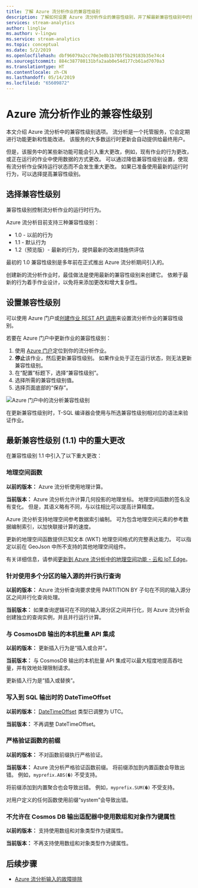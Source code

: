 ```yaml
---
title: 了解 Azure 流分析作业的兼容性级别
description: 了解如何设置 Azure 流分析作业的兼容性级别，并了解最新兼容性级别中的重大更改
services: stream-analytics
author: lingliw
ms.author: v-lingwu
ms.service: stream-analytics
ms.topic: conceptual
ms.date: 5/2/2019
ms.openlocfilehash: dbf96079a2cc70e3e8b1b705f5b29183b35e74c4
ms.sourcegitcommit: 884c387780131bfa2aab0e54d177cb61ad7070a3
ms.translationtype: HT
ms.contentlocale: zh-CN
ms.lasthandoff: 05/14/2019
ms.locfileid: "65609872"
---
```

# <a name="compatibility-level-for-azure-stream-analytics-jobs"></a>Azure 流分析作业的兼容性级别

本文介绍 Azure 流分析中的兼容性级别选项。 流分析是一个托管服务，它会定期进行功能更新和性能改进。 该服务的大多数运行时更新会自动提供给最终用户。 

但是，该服务中的某些新功能可能会引入重大更改，例如，现有作业的行为更改，或正在运行的作业中使用数据的方式更改。 可以通过降低兼容性级别设置，使现有流分析作业保持运行状态而不会发生重大更改。 如果已准备使用最新的运行时行为，可以选择提高兼容性级别。 

## <a name="choose-a-compatibility-level"></a>选择兼容性级别

兼容性级别控制流分析作业的运行时行为。 

Azure 流分析目前支持三种兼容性级别：

* 1.0 - 以前的行为
* 1.1 - 默认行为
* 1.2（预览版）- 最新的行为，提供最新的改进措施供评估

最初的 1.0 兼容性级别是多年前在正式推出 Azure 流分析期间引入的。

创建新的流分析作业时，最佳做法是使用最新的兼容性级别来创建它。 依赖于最新的行为着手作业设计，以免将来添加更改和增大复杂性。

## <a name="set-the-compatibility-level"></a>设置兼容性级别

可以使用 Azure 门户或[创建作业 REST API 调用](/rest/api/streamanalytics/stream-analytics-job)来设置流分析作业的兼容性级别。

若要在 Azure 门户中更新作业的兼容性级别：

1. 使用 [Azure 门户](https://portal.azure.com)定位到你的流分析作业。
2. **停止**该作业，然后更新兼容性级别。 如果作业处于正在运行状态，则无法更新兼容性级别。
3. 在“配置”标题下，选择“兼容性级别”。
4. 选择所需的兼容性级别值。
5. 选择页面底部的“保存”。

![Azure 门户中的流分析兼容性级别](media/stream-analytics-compatibility-level/stream-analytics-compatibility.png)

在更新兼容性级别时，T-SQL 编译器会使用与所选兼容性级别相对应的语法来验证作业。 

## <a name="major-changes-in-the-latest-compatibility-level-11"></a>最新兼容性级别 (1.1) 中的重大更改

在兼容性级别 1.1 中引入了以下重大更改：

### <a name="geospatial-functions"></a>地理空间函数 

**以前的版本：** Azure 流分析使用地理计算。

**当前版本：** Azure 流分析允许计算几何投影的地理坐标。 地理空间函数的签名没有变化。 但是，其语义略有不同，与以往相比可以提高计算精度。

Azure 流分析支持地理空间参考数据索引编制。 可为包含地理空间元素的参考数据编制索引，以加快联接计算的速度。

更新的地理空间函数提供已知文本 (WKT) 地理空间格式的完整表达能力。 可以指定以前在 GeoJson 中所不支持的其他地理空间组件。

有关详细信息，请参阅[更新到 Azure 流分析中的地理空间功能 - 云和 IoT Edge](https://azure.microsoft.com/blog/updates-to-geospatial-functions-in-azure-stream-analytics-cloud-and-iot-edge/)。

### <a name="parallel-query-execution-for-input-sources-with-multiple-partitions"></a>针对使用多个分区的输入源的并行执行查询 

**以前的版本：** Azure 流分析查询要求使用 PARTITION BY 子句在不同的输入源分区之间并行化查询处理。

**当前版本：** 如果查询逻辑可在不同的输入源分区之间并行化，则 Azure 流分析会创建独立的查询实例，并且并行运行计算。

### <a name="native-bulk-api-integration-with-cosmosdb-output"></a>与 CosmosDB 输出的本机批量 API 集成

**以前的版本：** 更新插入行为是“插入或合并”。

**当前版本：** 与 CosmosDB 输出的本机批量 API 集成可以最大程度地提高吞吐量，并有效地处理限制请求。

更新插入行为是“插入或替换”。

### <a name="datetimeoffset-when-writing-to-sql-output"></a>写入到 SQL 输出时的 DateTimeOffset

**以前的版本：** [DateTimeOffset](https://docs.microsoft.com/sql/t-sql/data-types/datetimeoffset-transact-sql?view=sql-server-2017) 类型已调整为 UTC。

**当前版本：** 不再调整 DateTimeOffset。

### <a name="strict-validation-of-prefix-of-functions"></a>严格验证函数的前缀

**以前的版本：** 不对函数前缀执行严格验证。

**当前版本：** Azure 流分析严格验证函数前缀。 将前缀添加到内置函数会导致出错。 例如，`myprefix.ABS(�)` 不受支持。

将前缀添加到内置聚合也会导致出错。 例如，`myprefix.SUM(�)` 不受支持。

对用户定义的任何函数使用前缀“system”会导致出错。

### <a name="disallow-array-and-object-as-key-properties-in-cosmos-db-output-adapter"></a>不允许在 Cosmos DB 输出适配器中使用数组和对象作为键属性

**以前的版本：** 支持使用数组和对象类型作为键属性。

**当前版本：** 不再支持使用数组和对象类型作为键属性。


## <a name="next-steps"></a>后续步骤
* [Azure 流分析输入的故障排除](stream-analytics-troubleshoot-input.md)
<!-- Update_Description: update meta properties -->

<!--ms.date: 06/18/2018-->

